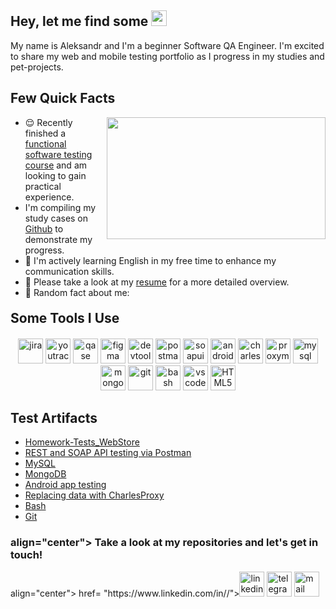 ## Hey, let me find some <img src="https://em-content.zobj.net/source/microsoft-teams/363/lady-beetle_1f41e.png" height="25" >

<p> My name is Aleksandr and I'm a beginner Software QA Engineer. I'm excited to share my web and mobile testing portfolio as I progress in my studies and pet-projects.</p> 


  <h2>Few Quick Facts</h2>    
      <img align="right", src="https://gifs.obs.ru-moscow-1.hc.sbercloud.ru/d09adf05a57c04b5aa0aa419359abe5062a9298047c6fab7491c30ad99988c10.gif" height="195" width="350">
        <ul>
            <li> 😌 Recently finished a <a href="">functional software testing course</a> and am looking to gain practical experience. </li>
            <li> I'm compiling my study cases on <a href="https://github.com/AleksandrBarchuk">Github</a> to demonstrate my progress.</li>
            <li> 📖 I'm actively learning English in my free time to enhance my communication skills.</li>
            <li> 📙 Please take a look at my <a href="">resume</a> for a more detailed overview.</li>
            <li> 🧣 Random fact about me:  </li>
        </ul>
    
    
</div>

<h2 style="margin-top: 20px; margin-bottom: 20px;">Some Tools I Use</h2>
<p style="text-align: center; margin-bottom: 20px;">
  <img src="https://cdn.jsdelivr.net/gh/devicons/devicon/icons/jira/jira-original.svg" title="jira" alt="jira" width="40" height="40"/>
  <img src="https://upload.wikimedia.org/wikipedia/commons/thumb/8/8d/YouTrack_Icon.svg/1024px-YouTrack_Icon.svg.png?20200803082248" title="youtrack" alt="youtrack" width="40" height="40"/>
  <img src="https://luna1.co/eb0187.png" title="qase" alt="qase" width="40" height="40"/>
  <img src="c" title="figma" alt="figma" width="40" height="40"/>
  <img src="https://d33wubrfki0l68.cloudfront.net/38b5c953a4667366685d55db55d057c86db1fc54/a0fdc/static/acae6b24d940347661ca901ea07f47c1/chrome-dev-logo-icon.png" title="devtools" alt="devtools" width="40" height="40"/>
  <img src="https://www.svgrepo.com/show/354202/postman-icon.svg" title="postman" alt="postman" width="40" height="40"/>
  <img src="https://encrypted-tbn0.gstatic.com/images?q=tbn:ANd9GcTDLj-17hLuPse4K5lo4VLNFRn89rjLSB-KKIZMdNjB0Q&s" title="soapui" alt="soapui" width="40" height="40"/>
   <img src="https://cdn.jsdelivr.net/gh/devicons/devicon/icons/androidstudio/androidstudio-original.svg" title="android-studio" alt="android-studio" width="40" height="40"/>
  <img src="https://cdn.icon-icons.com/icons2/3053/PNG/512/charles_proxy_macos_bigsur_icon_190302.png" title="charles-proxy" alt="charles-proxy" width="40" height="40"/>
   <img src="https://ph-files.imgix.net/f1aba60e-b071-4afd-bde6-7c123853a3ae.png?auto=format" title="proxyman" alt="proxyman" width="40" height="40"/>
   <img src="https://cdn.jsdelivr.net/gh/devicons/devicon/icons/mysql/mysql-original.svg" title="mysql" alt="mysql" width="40" height="40"/>
  <img src="https://cdn.jsdelivr.net/gh/devicons/devicon/icons/mongodb/mongodb-original.svg" title="mongodb" alt="mongodb" width="40" height="40"/>
  <img src="https://cdn.jsdelivr.net/gh/devicons/devicon/icons/git/git-original.svg" title="git" alt="git" width="40" height="40"/>
  <img src="https://upload.wikimedia.org/wikipedia/commons/thumb/4/4b/Bash_Logo_Colored.svg/1024px-Bash_Logo_Colored.svg.png?20180723054350" title="bash" alt="bash" width="40" height="40"/>
  <img src="https://cdn.jsdelivr.net/gh/devicons/devicon/icons/vscode/vscode-original.svg" title="vscode" alt="vscode" width="40" height="40"/>
  <img src="https://cdn-icons-png.flaticon.com/512/919/919827.png" title="HTML5" alt="HTML5" width="40" height="40"/>
</p>

<h2>Test Artifacts</h2>
<p>
 <ul>
    
<li>  <a href="https://github.com/AleksandrBarchuk/WebStore_tests">Homework-Tests_WebStore</a>  </li>
<li>  <a href="https://github.com/AleksandrBarchuk/api_testing"> REST and SOAP API testing via Postman </a>   </li>
<li> <a href="https://github.com/AleksandrBarchuk/sql">MySQL</a>   </li>
<li>  <a href="https://github.com/AleksandrBarchuk/mongodb">MongoDB</a>  </li>
<li>  <a href="https://github.com/AleksandrBarchuk/mobile_testing"> Android app testing</a>   </li>
<li> <a href="https://github.com/AleksandrBarchuk/charlesproxy">Replacing data with CharlesProxy</a>  </li>
<li> <a href="https://github.com/AleksandrBarchuk/bash"> Bash </a>  </li>
<li> <a href="https://github.com/AleksandrBarchuk/git"> Git </a> </li>
</ul>
</p>

<h3> align="center"> Take a look at my repositories and let's get in touch! </h3>
<p> align="center">
<a> href= "https://www.linkedin.com/in//"><img src="https://img.icons8.com/?size=512&id=13930&format=png" width="40" height="40" alt="linkedin"/
</a>
<a href= "https://t.me/MissterAlex"><img src="https://img.icons8.com/?size=512&id=63306&format=png" width="40" height="40" alt="telegram"/></a>
<a href="mailto:shura.barchuk@mail.ru" target="_blank"><img src="https://img.icons8.com/?size=100&id=P7UIlhbpWzZm&format=png&color=000000" width="40" height="40" alt="mail"/></a>
</p>